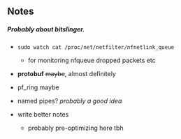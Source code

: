 ## Notes

##### Probably about bitslinger.

 * `sudo watch cat /proc/net/netfilter/nfnetlink_queue`
   * for monitoring nfqueue dropped packets etc

 * **protobuf** ~~maybe~~, almost definitely

 * pf_ring maybe

 * named pipes? _probably a good idea_

 * write better notes
   * probably pre-optimizing here tbh
